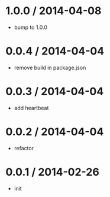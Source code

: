 
1.0.0 / 2014-04-08 
==================

  * bump to 1.0.0

0.0.4 / 2014-04-04 
==================

  * remove build in package.json

0.0.3 / 2014-04-04
==================

  * add heartbeat

0.0.2 / 2014-04-04
==================

  * refactor

0.0.1 / 2014-02-26
==================

  * init

